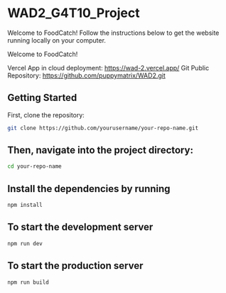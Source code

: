 # WAD2_G4T10_Project

Welcome to FoodCatch! Follow the instructions below to get the website running locally on your computer.

Welcome to FoodCatch! 

Vercel App in cloud deployment: https://wad-2.vercel.app/
Git Public Repository: https://github.com/puppymatrix/WAD2.git

## Getting Started

First, clone the repository:

```sh
git clone https://github.com/yourusername/your-repo-name.git
```

## Then, navigate into the project directory: 

```sh 
cd your-repo-name
```

## Install the dependencies by running

```sh
npm install
```

## To start the development server

```sh
npm run dev
```

## To start the production server

```sh
npm run build
```


